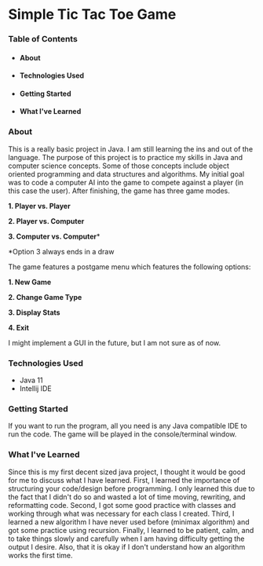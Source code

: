 # **Simple Tic Tac Toe Game**


### **Table of Contents**

* ####  About
* #### Technologies Used
* #### Getting Started
* #### What I've Learned


### **About**
This is a really basic project in Java. I am still learning
the ins and out of the language. The purpose of 
this project is to practice my skills
in Java and computer science concepts. Some of those
concepts include object oriented programming and
data structures and algorithms. My initial goal was 
to code a computer AI into the game to compete
against a player (in this case the user).
After finishing, the game has three game modes.

**1. Player vs. Player**

**2. Player vs. Computer**

**3. Computer vs. Computer***

\*Option 3 always ends in a draw


The game features a postgame menu which features
the following options:


**1. New Game**

**2. Change Game Type**

**3. Display Stats**

**4. Exit**


I might implement a GUI in the future, but I am not sure
as of now.

### **Technologies Used**
* Java 11
* Intellij IDE

### **Getting Started**
If you want to run the program, all you need is any Java
compatible IDE to run the code. The game will be played
in the console/terminal window.  

### **What I've Learned**
Since this is my first decent sized java project, I
thought it would be good for me to discuss what I have
learned. First, I learned the importance of structuring
your code/design before programming. I only learned this due
to the fact that I didn't do so and wasted a lot of time moving,
rewriting, and reformatting code. Second, I got some good
practice with classes and working through what was necessary
for each class I created. Third, I learned a new algorithm
I have never used before (minimax algorithm) and got some 
practice using recursion. Finally, I learned to be patient,
calm, and to take things slowly and carefully when I am
having difficulty getting the output I desire. Also, that it
is okay if I don't understand how an algorithm works the first
time.
